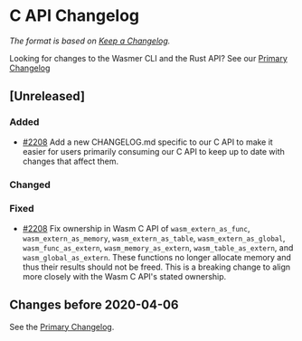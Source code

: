 # C API Changelog

*The format is based on [Keep a Changelog].*

[Keep a Changelog]: http://keepachangelog.com/en/1.0.0/

Looking for changes to the Wasmer CLI and the Rust API? See our [Primary Changelog](../../CHANGELOG.md)


## **[Unreleased]**

### Added
- [#2208](https://github.com/wasmerio/wasmer/pull/2208) Add a new CHANGELOG.md specific to our C API to make it easier for users primarily consuming our C API to keep up to date with changes that affect them.

### Changed

### Fixed
- [#2208](https://github.com/wasmerio/wasmer/pull/2208) Fix ownership in Wasm C API of `wasm_extern_as_func`, `wasm_extern_as_memory`, `wasm_extern_as_table`, `wasm_extern_as_global`, `wasm_func_as_extern`, `wasm_memory_as_extern`, `wasm_table_as_extern`, and `wasm_global_as_extern`. These functions no longer allocate memory and thus their results should not be freed. This is a breaking change to align more closely with the Wasm C API's stated ownership.

## Changes before 2020-04-06

See the [Primary Changelog](../../CHANGELOG.md).
